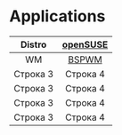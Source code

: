 # Applications
| Distro      | [openSUSE](https://www.opensuse.org/) |
|:-----------:|:------------------:|
| WM          | [BSPWM](https://github.com/baskerville/bspwm) |
| Строка 3    | Строка 4    |
| Строка 3    | Строка 4    |
| Строка 3    | Строка 4    |
| Строка 3    | Строка 4    |

